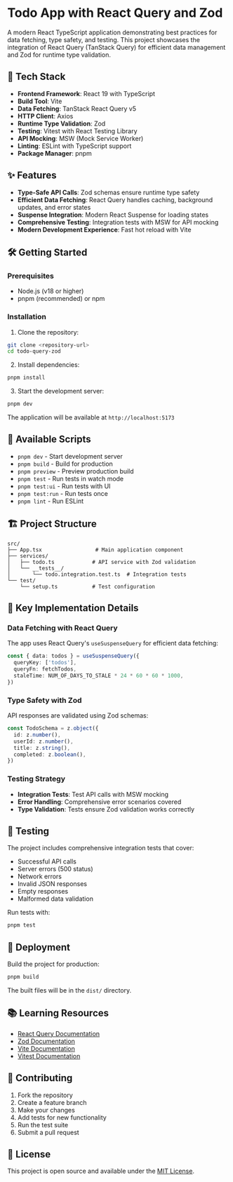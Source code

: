 # Todo App with React Query and Zod

A modern React TypeScript application demonstrating best practices for data fetching, type safety, and testing. This project showcases the integration of React Query (TanStack Query) for efficient data management and Zod for runtime type validation.

## 🚀 Tech Stack

- **Frontend Framework**: React 19 with TypeScript
- **Build Tool**: Vite
- **Data Fetching**: TanStack React Query v5
- **HTTP Client**: Axios
- **Runtime Type Validation**: Zod
- **Testing**: Vitest with React Testing Library
- **API Mocking**: MSW (Mock Service Worker)
- **Linting**: ESLint with TypeScript support
- **Package Manager**: pnpm

## ✨ Features

- **Type-Safe API Calls**: Zod schemas ensure runtime type safety
- **Efficient Data Fetching**: React Query handles caching, background updates, and error states
- **Suspense Integration**: Modern React Suspense for loading states
- **Comprehensive Testing**: Integration tests with MSW for API mocking
- **Modern Development Experience**: Fast hot reload with Vite

## 🛠️ Getting Started

### Prerequisites

- Node.js (v18 or higher)
- pnpm (recommended) or npm

### Installation

1. Clone the repository:
```bash
git clone <repository-url>
cd todo-query-zod
```

2. Install dependencies:
```bash
pnpm install
```

3. Start the development server:
```bash
pnpm dev
```

The application will be available at `http://localhost:5173`

## 📝 Available Scripts

- `pnpm dev` - Start development server
- `pnpm build` - Build for production
- `pnpm preview` - Preview production build
- `pnpm test` - Run tests in watch mode
- `pnpm test:ui` - Run tests with UI
- `pnpm test:run` - Run tests once
- `pnpm lint` - Run ESLint

## 🏗️ Project Structure

```
src/
├── App.tsx                 # Main application component
├── services/
│   ├── todo.ts            # API service with Zod validation
│   └── __tests__/
│       └── todo.integration.test.ts  # Integration tests
└── test/
    └── setup.ts           # Test configuration
```

## 🔧 Key Implementation Details

### Data Fetching with React Query

The app uses React Query's `useSuspenseQuery` for efficient data fetching:

```typescript
const { data: todos } = useSuspenseQuery({
  queryKey: ['todos'],
  queryFn: fetchTodos,
  staleTime: NUM_OF_DAYS_TO_STALE * 24 * 60 * 60 * 1000,
})
```

### Type Safety with Zod

API responses are validated using Zod schemas:

```typescript
const TodoSchema = z.object({
  id: z.number(),
  userId: z.number(),
  title: z.string(),
  completed: z.boolean(),
})
```

### Testing Strategy

- **Integration Tests**: Test API calls with MSW mocking
- **Error Handling**: Comprehensive error scenarios covered
- **Type Validation**: Tests ensure Zod validation works correctly

## 🧪 Testing

The project includes comprehensive integration tests that cover:

- Successful API calls
- Server errors (500 status)
- Network errors
- Invalid JSON responses
- Empty responses
- Malformed data validation

Run tests with:
```bash
pnpm test
```

## 🚀 Deployment

Build the project for production:

```bash
pnpm build
```

The built files will be in the `dist/` directory.

## 📚 Learning Resources

- [React Query Documentation](https://tanstack.com/query/latest)
- [Zod Documentation](https://zod.dev/)
- [Vite Documentation](https://vitejs.dev/)
- [Vitest Documentation](https://vitest.dev/)

## 🤝 Contributing

1. Fork the repository
2. Create a feature branch
3. Make your changes
4. Add tests for new functionality
5. Run the test suite
6. Submit a pull request

## 📄 License

This project is open source and available under the [MIT License](./licence.md).
